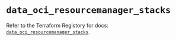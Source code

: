 # `data_oci_resourcemanager_stacks`

Refer to the Terraform Registory for docs: [`data_oci_resourcemanager_stacks`](https://registry.terraform.io/providers/oracle/oci/6.18.0/docs/data-sources/resourcemanager_stacks).
